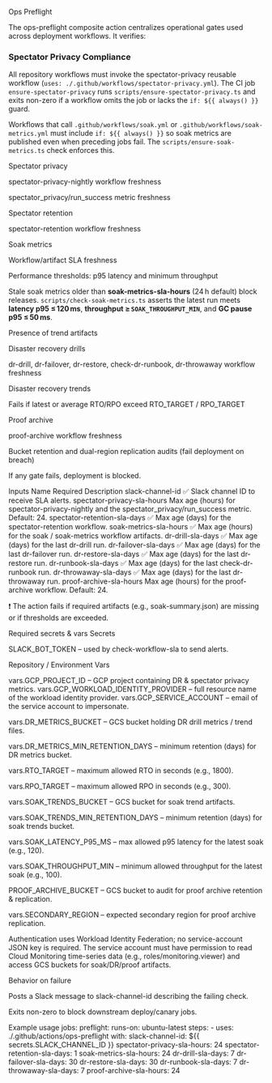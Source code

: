 Ops Preflight

The ops-preflight composite action centralizes operational gates used across deployment workflows. It verifies:

### Spectator Privacy Compliance

All repository workflows must invoke the spectator-privacy reusable workflow (`uses: ./.github/workflows/spectator-privacy.yml`). The CI job `ensure-spectator-privacy` runs `scripts/ensure-spectator-privacy.ts` and exits non-zero if a workflow omits the job or lacks the `if: ${{ always() }}` guard.

Workflows that call `.github/workflows/soak.yml` or `.github/workflows/soak-metrics.yml` must include `if: ${{ always() }}` so soak metrics are published even when preceding jobs fail. The `scripts/ensure-soak-metrics.ts` check enforces this.

Spectator privacy

spectator-privacy-nightly workflow freshness

spectator_privacy/run_success metric freshness

Spectator retention

spectator-retention workflow freshness

Soak metrics

Workflow/artifact SLA freshness

Performance thresholds: p95 latency and minimum throughput

Stale soak metrics older than **soak-metrics-sla-hours** (24 h default) block releases. `scripts/check-soak-metrics.ts`
asserts the latest run meets **latency p95 ≤ 120 ms**, **throughput ≥ `SOAK_THROUGHPUT_MIN`**,
and **GC pause p95 ≤ 50 ms**.

Presence of trend artifacts

Disaster recovery drills

dr-drill, dr-failover, dr-restore, check-dr-runbook, dr-throwaway workflow freshness

Disaster recovery trends

Fails if latest or average RTO/RPO exceed RTO_TARGET / RPO_TARGET

Proof archive

proof-archive workflow freshness

Bucket retention and dual-region replication audits (fail deployment on breach)

If any gate fails, deployment is blocked.

Inputs
Name	Required	Description
slack-channel-id	✅	Slack channel ID to receive SLA alerts.
spectator-privacy-sla-hours		Max age (hours) for spectator-privacy-nightly and the spectator_privacy/run_success metric. Default: 24.
spectator-retention-sla-days	✅	Max age (days) for the spectator-retention workflow.
soak-metrics-sla-hours	✅	Max age (hours) for the soak / soak-metrics workflow artifacts.
dr-drill-sla-days	✅	Max age (days) for the last dr-drill run.
dr-failover-sla-days	✅	Max age (days) for the last dr-failover run.
dr-restore-sla-days	✅	Max age (days) for the last dr-restore run.
dr-runbook-sla-days       ✅      Max age (days) for the last check-dr-runbook run.
dr-throwaway-sla-days	✅	Max age (days) for the last dr-throwaway run.
proof-archive-sla-hours		Max age (hours) for the proof-archive workflow. Default: 24.

❗ The action fails if required artifacts (e.g., soak-summary.json) are missing or if thresholds are exceeded.

Required secrets & vars
Secrets

SLACK_BOT_TOKEN – used by check-workflow-sla
 to send alerts.

Repository / Environment Vars

vars.GCP_PROJECT_ID – GCP project containing DR & spectator privacy metrics.
vars.GCP_WORKLOAD_IDENTITY_PROVIDER – full resource name of the workload identity provider.
vars.GCP_SERVICE_ACCOUNT – email of the service account to impersonate.

vars.DR_METRICS_BUCKET – GCS bucket holding DR drill metrics / trend files.

vars.DR_METRICS_MIN_RETENTION_DAYS – minimum retention (days) for DR metrics bucket.

vars.RTO_TARGET – maximum allowed RTO in seconds (e.g., 1800).

vars.RPO_TARGET – maximum allowed RPO in seconds (e.g., 300).

vars.SOAK_TRENDS_BUCKET – GCS bucket for soak trend artifacts.

vars.SOAK_TRENDS_MIN_RETENTION_DAYS – minimum retention (days) for soak trends bucket.

vars.SOAK_LATENCY_P95_MS – max allowed p95 latency for the latest soak (e.g., 120).

vars.SOAK_THROUGHPUT_MIN – minimum allowed throughput for the latest soak (e.g., 100).

PROOF_ARCHIVE_BUCKET – GCS bucket to audit for proof archive retention & replication.

vars.SECONDARY_REGION – expected secondary region for proof archive replication.

Authentication uses Workload Identity Federation; no service-account JSON key is required. The service account must have permission to read Cloud Monitoring time-series data (e.g., roles/monitoring.viewer) and access GCS buckets for soak/DR/proof artifacts.

Behavior on failure

Posts a Slack message to slack-channel-id describing the failing check.

Exits non-zero to block downstream deploy/canary jobs.

Example usage
jobs:
  preflight:
    runs-on: ubuntu-latest
    steps:
      - uses: ./.github/actions/ops-preflight
        with:
          slack-channel-id: ${{ secrets.SLACK_CHANNEL_ID }}
          spectator-privacy-sla-hours: 24
          spectator-retention-sla-days: 1
          soak-metrics-sla-hours: 24
          dr-drill-sla-days: 7
          dr-failover-sla-days: 30
          dr-restore-sla-days: 30
          dr-runbook-sla-days: 7
          dr-throwaway-sla-days: 7
          proof-archive-sla-hours: 24